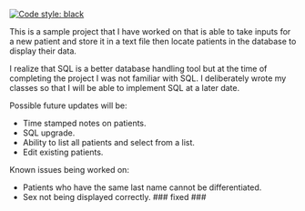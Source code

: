 [![Code style: black](https://img.shields.io/badge/code%20style-black-000000.svg)](https://github.com/psf/black)

This is a sample project that I have worked on that is able to take inputs for a new patient and store it in a text file then locate patients in the database to display their data. 

I realize that SQL is a better database handling tool but at the time of completing the project I was not familiar with SQL. I deliberately wrote my classes so that I will be able to implement SQL at a later date. 

Possible future updates will be: 
- Time stamped notes on patients.
- SQL upgrade.
- Ability to list all patients and select from a list.
- Edit existing patients.

Known issues being worked on:
- Patients who have the same last name cannot be differentiated. 
- Sex not being displayed correctly. ### fixed ###